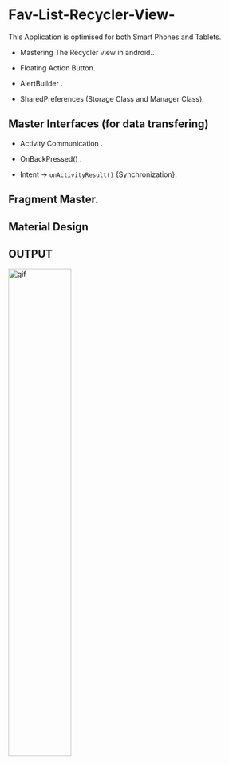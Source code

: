 # Fav-List-Recycler-View-

This Application is optimised for both Smart Phones and Tablets.


- Mastering The Recycler view in android.. 

- Floating Action Button. 

- AlertBuilder .

- SharedPreferences (Storage Class and Manager Class). 

## Master Interfaces (for data transfering)

- Activity Communication .

- OnBackPressed() .

- Intent -> `onActivityResult()` {Synchronization}.

## Fragment Master.

## Material Design


## OUTPUT

<img src="https://user-images.githubusercontent.com/57345756/162250630-a6b2a461-4647-4f4c-a150-b18162602e8f.gif" alt="gif" width="50%" />

